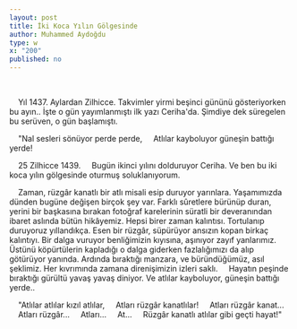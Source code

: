 ```yaml
---
layout: post
title: İki Koca Yılın Gölgesinde
author: Muhammed Aydoğdu
type: w
x: "200"
published: no
---
```


<br/>

&nbsp;&nbsp;&nbsp;&nbsp;Yıl 1437. Aylardan Zilhicce. Takvimler yirmi beşinci gününü gösteriyorken bu ayın.. İşte o gün yayımlanmıştı ilk yazı Ceriha'da. Şimdiye dek süregelen bu serüven, o gün başlamıştı.

&nbsp;&nbsp;&nbsp;&nbsp;"Nal sesleri sönüyor perde perde,
&nbsp;&nbsp;&nbsp;&nbsp;Atlılar kayboluyor güneşin battığı yerde!

&nbsp;&nbsp;&nbsp;&nbsp;25 Zilhicce 1439.
&nbsp;&nbsp;&nbsp;&nbsp;Bugün ikinci yılını dolduruyor Ceriha. Ve ben bu iki koca yılın gölgesinde oturmuş soluklanıyorum. 

&nbsp;&nbsp;&nbsp;&nbsp;Zaman, rüzgâr kanatlı bir atlı misali esip duruyor yarınlara. Yaşamımızda dünden bugüne değişen birçok şey var. Farklı sûretlere bürünüp duran, yerini bir başkasına bırakan fotoğraf karelerinin süratli bir deveranından ibaret aslında bütün hikâyemiz. Hepsi birer zaman kalıntısı. Tortulanıp duruyoruz yıllandıkça. Esen bir rüzgâr, süpürüyor ansızın kopan birkaç kalıntıyı. Bir dalga vuruyor benliğimizin kıyısına, aşınıyor zayıf yanlarımız. Üstünü köpürtülerin kapladığı o dalga giderken fazlalığımızı da alıp götürüyor yanında. Ardında bıraktığı manzara, ve büründüğümüz, asıl şeklimiz. Her kıvrımında zamana direnişimizin izleri saklı. 
&nbsp;&nbsp;&nbsp;&nbsp;Hayatın peşinde bıraktığı gürültü yavaş yavaş diniyor. Ve atlılar kayboluyor, güneşin battığı yerde..

&nbsp;&nbsp;&nbsp;&nbsp;"Atlılar atlılar kızıl atlılar,
&nbsp;&nbsp;&nbsp;&nbsp;Atları rüzgâr kanatlılar!
&nbsp;&nbsp;&nbsp;&nbsp;Atları rüzgâr kanat...
&nbsp;&nbsp;&nbsp;&nbsp;Atları rüzgâr...
&nbsp;&nbsp;&nbsp;&nbsp;Atları...
&nbsp;&nbsp;&nbsp;&nbsp;At...
&nbsp;&nbsp;&nbsp;&nbsp;Rüzgâr kanatlı atlılar gibi geçti hayat!"
